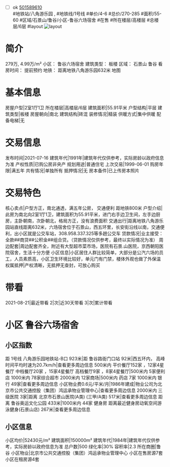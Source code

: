 - [ ] ok [501589610](https://bj.5i5j.com/ershoufang/501589610.html)  
 #地铁站/八角游乐园 ,  #地铁线/1号线
#单价/4-6 #总价/270-285 #面积/55-60   #区域/石景山/鲁谷/小区-鲁谷六场宿舍 #在售 #所在楼层/高楼层 #总楼层/6层 #layout 
![layout](http://image2a.5i5j.com/bdir/layout/580be8cb3a95440b9cebca42ce8a3224.jpg_P5.jpg) 
# 简介 
 279万,  4.99万/m² 
小区： 鲁谷六场宿舍
建筑类型： 板楼
区域： 石景山 鲁谷
看房时间： 提前预约
地铁： 距离地铁八角游乐园632米 地图
# 基本信息 
 房屋户型|2室1厅1卫
所在楼层|高楼层/6层
建筑面积|55.91平米
户型结构|平层
建筑类型|板楼
房屋朝向|南北
建筑结构|砖混
装修情况|精装
供暖方式|集中供暖
配备电梯|无
# 交易信息 
 发布时间|2021-07-16
建筑年代|1991年|建筑年代仅供参考，实际房龄以政府信息为准
产权性质|已购公房非央产
规划用途|普通住宅
上次交易|1999-06-01
购房年限|满五年
共有情况|单独所有
抵押情况|无
房本备件|已上传房本照片
# 交易特色 
 核心卖点|户型方正，南北通透，满五年公房， 交通便利 距地铁800米
户型介绍|此房为南北向2室1厅1卫，建筑面积为55.91平米，进门右手边卫生间，左手边厨房，主卧朝南，次卧朝北，格局方正，没有浪费面积
交通出行|距离地铁八角游乐园站直线距离632米，六场宿舍位于石景山，西五环里，长安街沿线以南，交通便利，出小区就是公交车站，308.958.337.325等多趟公交车
贷款情况|业主接受：全款##商贷##公积金##组合贷。（贷款情况仅供参考，最终以实际情况为准）
周边配套|周边配套齐全，附近有大型超市菜市场，医院有石景.山医院，京西朝阳医院宿舍，生活十分方便
小区信息|小区居住人群比较简单，大部分是公汽六场的员工，人员素质高，小区卫生环境比较好，单元门有门禁，楼体外观也做了外保温
权属抵押|产权清晰，无抵押无查封，可放心购买
# 带看 
 2021-08-21|最近带看	 2|次|近30天带看	 3|次|累计带看
# 小区 鲁谷六场宿舍
## 小区指数 
 距 1号线 八角游乐园地铁站-B口 923米|距 鲁谷路衙门口站 92米|西五环内， 高峰时间平均时速为20.7km/h|查看更多周边信息
500米内 平价餐厅152家 ，12家4星餐厅
中档餐厅20家 ，15家4星餐厅
高档餐厅9家 ，8家4星餐厅|500米内 5家便利店
1000米内 78家综合超市
2000米内 12家商场|500米内 药店 7家
1000米内 银行 49家|查看更多周边信息
小区物业费0.6元/平米/月|1986年建成|物业公司为北京市公共交通控股（集团）鸿运承物业管理中心|查看更多周边信息
2000米内 三级医院 3家|距离 北京市石景山医院(A类) (三甲/A类) 517米|查看更多周边信息
距离 鲁谷奥运文化公园 433米|1000米内 44家 健身房
距离最近健身房动氧空间游泳健身(石景山店) 267米|查看更多周边信息
## 小区信息 
 小区均价|52430元/m²
建筑面积|150000m²
建筑年代|1984年|建筑年代仅供参考，实际房龄以政府信息为准
总户数|500
绿化率|30%
容积率|2.3
所在商圈|鲁谷
小区物业|北京市公共交通控股（集团）鸿运承物业管理中心
小区在售房源7套
小区在租房源4套
